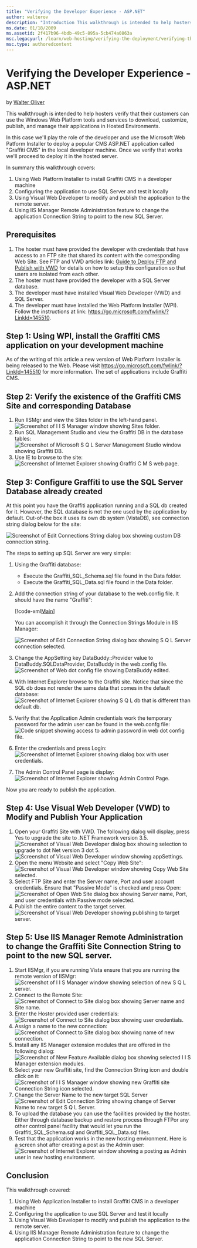 ```yaml
---
title: "Verifying the Developer Experience - ASP.NET"
author: walterov
description: "Introduction This walkthrough is intended to help hosters verify that their customers can use the Windows Web Platform tools and services to download, custom..."
ms.date: 01/18/2009
ms.assetid: 2f417b96-4bdb-49c5-895a-5cb474a0863a
msc.legacyurl: /learn/web-hosting/verifying-the-deployment/verifying-the-developer-experience-aspnet
msc.type: authoredcontent
---
```

# Verifying the Developer Experience - ASP.NET

by [Walter Oliver](https://github.com/walterov)

This walkthrough is intended to help hosters verify that their customers can use the Windows Web Platform tools and services to download, customize, publish, and manage their applications in Hosted Environments.

In this case we'll play the role of the developer and use the Microsoft Web Patform Installer to deploy a popular CMS ASP.NET application called "Graffiti CMS" in the local developer machine. Once we verify that works we'll proceed to deploy it in the hosted server.

In summary this walkthrough covers:

1. Using Web Platform Installer to install Graffiti CMS in a developer machine
2. Configuring the application to use SQL Server and test it locally
3. Using Visual Web Developer to modify and publish the application to the remote server.
4. Using IIS Manager Remote Administration feature to change the application Connection String to point to the new SQL Server.

## Prerequisites

1. The hoster must have provided the developer with credentials that have access to an FTP site that shared its content with the corresponding Web Site. See FTP and VWD articles link: [Guide to Deploy FTP and Publish with VWD](../configuring-servers-in-the-windows-web-platform/guide-to-deploy-ftp-and-publish-with-vwd.md) for details on how to setup this configuration so that users are isolated from each other.
2. The hoster must have provided the developer with a SQL Server database.
3. The developer must have installed Visual Web Developer (VWD) and SQL Server.
4. The developer must have installed the Web Platform Installer (WPI). Follow the instructions at link: <https://go.microsoft.com/fwlink/?LinkId=145510>.

## Step 1: Using WPI, install the Graffiti CMS application on your development machine

As of the writing of this article a new version of Web Platform Installer is being released to the Web. Please visit <https://go.microsoft.com/fwlink/?LinkId=145510> for more information. The set of applications include Graffiti CMS.

## Step 2: Verify the existence of the Graffiti CMS Site and corresponding Database

1. Run IISMgr and view the Sites folder in the left-hand panel.  
    ![Screenshot of I I S Manager window showing Sites folder.](verifying-the-developer-experience-aspnet/_static/image5.jpg)
2. Run SQL Management Studio and view the Graffiti DB in the database tables:  
    ![Screenshot of Microsoft S Q L Server Management Studio window showing Graffiti DB.](verifying-the-developer-experience-aspnet/_static/image9.jpg)
3. Use IE to browse to the site:  
    ![Screenshot of Internet Explorer showing Graffiti C M S web page.](verifying-the-developer-experience-aspnet/_static/image13.jpg)

## Step 3: Configure Graffiti to use the SQL Server Database already created

At this point you have the Graffiti application running and a SQL db created for it. However, the SQL database is not the one used by the application by default. Out-of-the box it uses its own db system (VistaDB), see connection string dialog below for the site:

![Screenshot of Edit Connections String dialog box showing custom DB connection string.](verifying-the-developer-experience-aspnet/_static/image17.jpg)

The steps to setting up SQL Server are very simple:

1. Using the Graffiti database:

    - Execute the Graffiti\_SQL\_Schema.sql file found in the Data folder.
    - Execute the Graffiti\_SQL\_Data.sql file found in the Data folder.
2. Add the connection string of your database to the web.config file. It should have the name "Graffiti":  

    [!code-xml[Main](verifying-the-developer-experience-aspnet/samples/sample1.xml)]

    You can accomplish it through the Connection Strings Module in IIS Manager:

    ![Screenshot of Edit Connection String dialog box showing S Q L Server connection selected.](verifying-the-developer-experience-aspnet/_static/image21.jpg)
3. Change the AppSetting key DataBuddy::Provider value to DataBuddy.SQLDataProvider, DataBuddy in the web.config file.  
    ![Screenshot of Web dot config file showing DataBuddy edited.](verifying-the-developer-experience-aspnet/_static/image25.jpg)
4. With Internet Explorer browse to the Graffiti site. Notice that since the SQL db does not render the same data that comes in the default database:  
    ![Screenshot of Internet Explorer showing S Q L db that is different than default db.](verifying-the-developer-experience-aspnet/_static/image29.jpg)
5. Verify that the Application Admin credentials work the temporary password for the admin user can be found in the web.confg file:  
    ![Code snippet showing access to admin password in web dot config file.](verifying-the-developer-experience-aspnet/_static/image33.jpg)
6. Enter the credentials and press Login:  
    ![Screenshot of Internet Explorer showing dialog box with user credentials.](verifying-the-developer-experience-aspnet/_static/image37.jpg)
7. The Admin Control Panel page is display:  
    ![Screenshot of Internet Explorer showing Admin Control Page.](verifying-the-developer-experience-aspnet/_static/image41.jpg)

Now you are ready to publish the application.

## Step 4: Use Visual Web Developer (VWD) to Modify and Publish Your Application

1. Open your Graffiti Site with VWD. The following dialog will display, press Yes to upgrade the site to .NET Framework version 3.5.  
    ![Screenshot of Visual Web Developer dialog box showing selection to upgrade to dot Net version 3 dot 5.](verifying-the-developer-experience-aspnet/_static/image45.jpg)  
    ![Screenshot of Visual Web Developer window showing appSettings.](verifying-the-developer-experience-aspnet/_static/image49.jpg)
2. Open the menu Website and select "Copy Web Site":  
    ![Screenshot of Visual Web Developer window showing Copy Web Site selected.](verifying-the-developer-experience-aspnet/_static/image55.jpg)
3. Select FTP Site and enter the Server name, Port and user account credentials. Ensure that "Passive Mode" is checked and press Open:  
    ![Screenshot of Open Web Site dialog box showing Server name, Port, and user credentials with Passive mode selected.](verifying-the-developer-experience-aspnet/_static/image61.jpg)
4. Publish the entire content to the target server.  
    ![Screenshot of Visual Web Developer showing publishing to target server.](verifying-the-developer-experience-aspnet/_static/image65.jpg)

## Step 5: Use IIS Manager Remote Administration to change the Graffiti Site Connection String to point to the new SQL server.

1. Start IISMgr, if you are running Vista ensure that you are running the remote version of IISMgr:  
    ![Screenshot of I I S Manager window showing selection of new S Q L server.](verifying-the-developer-experience-aspnet/_static/image69.jpg)
2. Connect to the Remote Site:  
    ![Screenshot of Connect to Site dialog box showing Server name and Site name.](verifying-the-developer-experience-aspnet/_static/image73.jpg)
3. Enter the Hoster provided user credentials:  
    ![Screenshot of Connect to Site dialog box showing user credentials.](verifying-the-developer-experience-aspnet/_static/image77.jpg)
4. Assign a name to the new connection:  
    ![Screenshot of Connect to Site dialog box showing name of new connection.](verifying-the-developer-experience-aspnet/_static/image81.jpg)
5. Install any IIS Manager extension modules that are offered in the following dialog:  
    ![Screenshot of New Feature Available dialog box showing selected I I S Manager extension modules.](verifying-the-developer-experience-aspnet/_static/image87.jpg)
6. Select your new Graffiti site, find the Connection String icon and double click on it:  
    ![Screenshot of I I S Manager window showing new Graffiti site Connection String icon selected.](verifying-the-developer-experience-aspnet/_static/image95.jpg)
7. Change the Server Name to the new target SQL Server  
    ![Screenshot of Edit Connection String showing change of Server Name to new target S Q L Server.](verifying-the-developer-experience-aspnet/_static/image99.jpg)
8. To upload the database you can use the facilities provided by the hoster. Either through database backup and restore process through FTPor any other control panel facility that would let you run the Graffiti\_SQL\_Schema.sql and Graffiti\_SQL\_Data.sql files.
9. Test that the application works in the new hosting environment. Here is a screen shot after creating a post as the Admin user:  
    ![Screenshot of Internet Explorer window showing a posting as Admin user in new hosting environment.](verifying-the-developer-experience-aspnet/_static/image103.jpg)

## Conclusion

This walkthrough covered:

1. Using Web Application Installer to install Graffiti CMS in a developer machine
2. Configuring the application to use SQL Server and test it locally
3. Using Visual Web Developer to modify and publish the application to the remote server.
4. Using IIS Manager Remote Administration feature to change the application Connection String to point to the new SQL Server.
